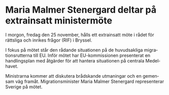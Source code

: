 # Maria Malmer Stenergard deltar på extrainsatt ministermöte

I morgon, fredag den 25 november, hålls ett extra­insatt möte i rådet för rätts­liga och inrikes frågor (RIF) i Bryssel.

I fokus på mötet står den rådande situa­tionen på de huvud­sakliga migra­tions­rutterna till EU. Inför mötet har EU-kommissionen presen­terat en handlings­plan med åtgärder för att hantera situa­tionen på centrala Medel­havet.

Ministrarna kommer att disku­tera brådskande utma­ningar och en gemen­sam väg framåt. Migrations­minister Maria Malmer Stenergard represen­terar Sverige på mötet.
